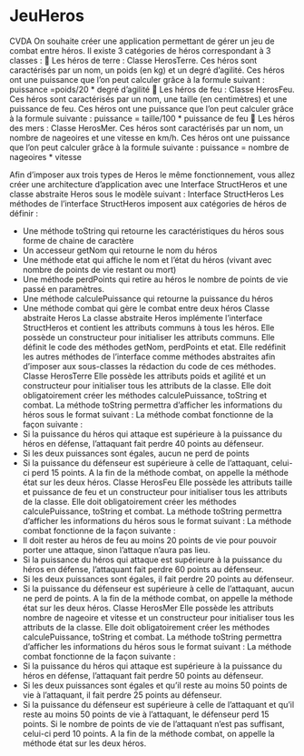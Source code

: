 # JeuHeros
CVDA
On souhaite créer une application permettant de gérer un jeu de combat entre héros.
Il existe 3 catégories de héros correspondant à 3 classes :
 Les héros de terre : Classe HerosTerre. Ces héros sont caractérisés par un nom, un poids (en kg) et un degré d’agilité.
 Ces héros ont une puissance que l’on peut calculer grâce à la formule suivant : puissance =poids/20 * degré d’agilité
 Les héros de feu : Classe HerosFeu. Ces héros sont caractérisés par un nom, une taille (en centimètres) et une puissance de feu. Ces héros ont une puissance que l’on peut calculer grâce à la formule suivante : puissance = taille/100 * puissance de feu
 Les héros des mers : Classe HerosMer. Ces héros sont caractérisés par un nom, un nombre de nageoires et une vitesse en km/h. Ces héros ont une puissance que l’on peut calculer grâce à la formule suivante : puissance = nombre de nageoires * vitesse

Afin d’imposer aux trois types de Heros le même fonctionnement, vous allez créer une architecture d’application avec une Interface StructHeros et une classe abstraite Heros sous le modèle suivant :
Interface StructHeros
Les méthodes de l’interface StructHeros imposent aux catégories de héros de définir :
- Une méthode toString qui retourne les caractéristiques du héros sous forme de chaine de caractère
- Un accesseur getNom qui retourne le nom du héros
- Une méthode etat qui affiche le nom et l’état du héros (vivant avec nombre de points de vie restant ou mort)
- Une méthode perdPoints qui retire au héros le nombre de points de vie passé en paramètres.
- Une méthode calculePuissance qui retourne la puissance du héros
- Une méthode combat qui gère le combat entre deux héros
Classe abstraite Heros
La classe abstraite Heros implémente l’interface StructHeros et contient les attributs communs à tous les héros.
Elle possède un constructeur pour initialiser les attributs communs.
Elle définit le code des méthodes getNom, perdPoints et etat.
Elle redéfinit les autres méthodes de l’interface comme méthodes abstraites afin d’imposer aux sous-classes la rédaction du code de ces méthodes.
Classe HerosTerre
Elle possède les attributs poids et agilité et un constructeur pour initialiser tous les attributs de la classe. Elle doit obligatoirement créer les méthodes calculePuissance, toString et combat.
La méthode toString permettra d’afficher les informations du héros sous le format suivant :
La méthode combat fonctionne de la façon suivante :
- Si la puissance du héros qui attaque est supérieure à la puissance du héros en défense, l’attaquant fait perdre 40 points au défenseur.
- Si les deux puissances sont égales, aucun ne perd de points
- Si la puissance du défenseur est supérieure à celle de l’attaquant, celui-ci perd 15 points.
A la fin de la méthode combat, on appelle la méthode état sur les deux héros.
Classe HerosFeu
Elle possède les attributs taille et puissance de feu et un constructeur pour initialiser tous les attributs de la classe. Elle doit obligatoirement créer les méthodes calculePuissance, toString et combat.
La méthode toString permettra d’afficher les informations du héros sous le format suivant :
La méthode combat fonctionne de la façon suivante :
- Il doit rester au héros de feu au moins 20 points de vie pour pouvoir porter une attaque, sinon l’attaque n’aura pas lieu.
- Si la puissance du héros qui attaque est supérieure à la puissance du héros en défense, l’attaquant fait perdre 60 points au défenseur.
- Si les deux puissances sont égales, il fait perdre 20 points au défenseur.
- Si la puissance du défenseur est supérieure à celle de l’attaquant, aucun ne perd de points.
A la fin de la méthode combat, on appelle la méthode état sur les deux héros.
Classe HerosMer
Elle possède les attributs nombre de nageoire et vitesse et un constructeur pour initialiser tous les attributs de la classe. Elle doit obligatoirement créer les méthodes calculePuissance, toString et combat.
La méthode toString permettra d’afficher les informations du héros sous le format suivant :
La méthode combat fonctionne de la façon suivante :
- Si la puissance du héros qui attaque est supérieure à la puissance du héros en défense, l’attaquant fait perdre 50 points au défenseur.
- Si les deux puissances sont égales et qu’il reste au moins 50 points de vie à l’attaquant, il fait perdre 25 points au défenseur.
- Si la puissance du défenseur est supérieure à celle de l’attaquant et qu’il reste au moins 50 points de vie à l’attaquant, le défenseur perd 15 points. Si le nombre de points de vie de l’attaquant n’est pas suffisant, celui-ci perd 10 points.
A la fin de la méthode combat, on appelle la méthode état sur les deux héros.